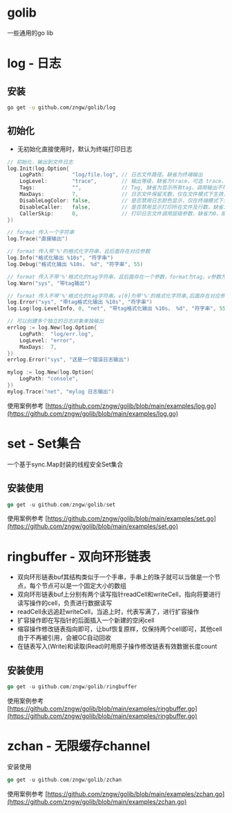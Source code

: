 # golib

一些通用的go lib

# log - 日志

## 安装

```bash
go get -u github.com/zngw/golib/log
```

## 初始化

* 无初始化直接使用时，默认为终端打印日志

```go
// 初始化，输出到文件日志
log.Init(log.Option{
    LogPath:         "log/file.log", // 日志文件路径。缺省为终端输出
    LogLevel:        "trace",        // 输出等级，缺省为trace，可选 trace、info、debug、warn、error
    Tags:            "",             // Tag, 缺省为显示所有tag，调用输出不带tag时，不受tag标签影响
    MaxDays:         7,              // 日志文件保留天数，仅在文件模式下生效，缺省为永久保留
    DisableLogColor: false,          // 是否禁用日志颜色显示，仅在终端模式下生效，缺省为不禁用
    DisableCaller:   false,          // 是否禁用显示打印所在文件及行数，缺省为不禁用
    CallerSkip:      0,              // 打印日志文件调用层级参数，缺省为0，即当前掉用log.Trace接口所在文件行数
})

// format 传入一个字符串
log.Trace("直接输出")

// format 传入带'%'的格式化字符串，且后面存在对应参数
log.Info("格式化输出 %10s", "符字串")
log.Debug("格式化输出 %10s， %d", "符字串", 55)

// format 传入不带'%'格式化的tag字符串，且后面存在一个参数，format为tag，v参数为输出日志
log.Warn("sys", "带tag输出")

// format 传入不带'%'格式化的tag字符串，v[0]为带'%'的格式化字符串,后面存在对应参数，format为tag，v为格式化字符串数组
log.Error("sys", "带tag格式化输出 %10s", "符字串")
log.Log(log.LevelInfo, 0, "net", "带tag格式化输出 %10s， %d", "符字串", 55)

// 可以创建多个独立的日志对象单独输出
errlog := log.New(log.Option{
    LogPath:  "log/err.log",
    LogLevel: "error",
    MaxDays:  7,
})
errlog.Error("sys", "这是一个错误日志输出")

mylog := log.New(log.Option{
    LogPath: "console",
})
mylog.Trace("net", "mylog 日志输出")
```

使用案例参考 [https://github.com/zngw/golib/blob/main/examples/log.go](https://github.com/zngw/golib/blob/main/examples/log.go)

# set - Set集合

一个基于sync.Map封装的线程安全Set集合

## 安装使用

```go
go get -u github.com/zngw/golib/set
```

使用案例参考 [https://github.com/zngw/golib/blob/main/examples/set.go](https://github.com/zngw/golib/blob/main/examples/set.go)

# ringbuffer - 双向环形链表

* 双向环形链表buf其结构类似于一个手串，手串上的珠子就可以当做是一个节点，每个节点可以是一个固定大小的数组
* 双向环形链表buf上分别有两个读写指针readCell和writeCell，指向将要进行读写操作的cell，负责进行数据读写
* readCell永远追赶writeCell，当追上时，代表写满了，进行扩容操作
* 扩容操作即在写指针的后面插入一个新建的空闲cell
* 缩容操作修改链表指向即可，让buf恢复原样，仅保持两个cell即可，其他cell由于不再被引用，会被GC自动回收
* 在链表写入(Write)和读取(Read)时用原子操作修改链表有效数据长度count

## 安装使用

```go
go get -u github.com/zngw/golib/ringbuffer
```

使用案例参考 [https://github.com/zngw/golib/blob/main/examples/ringbuffer.go](https://github.com/zngw/golib/blob/main/examples/ringbuffer.go)

# zchan - 无限缓存channel

安装使用

```go
go get -u github.com/zngw/golib/zchan
```

使用案例参考 [https://github.com/zngw/golib/blob/main/examples/zchan.go](https://github.com/zngw/golib/blob/main/examples/zchan.go)

